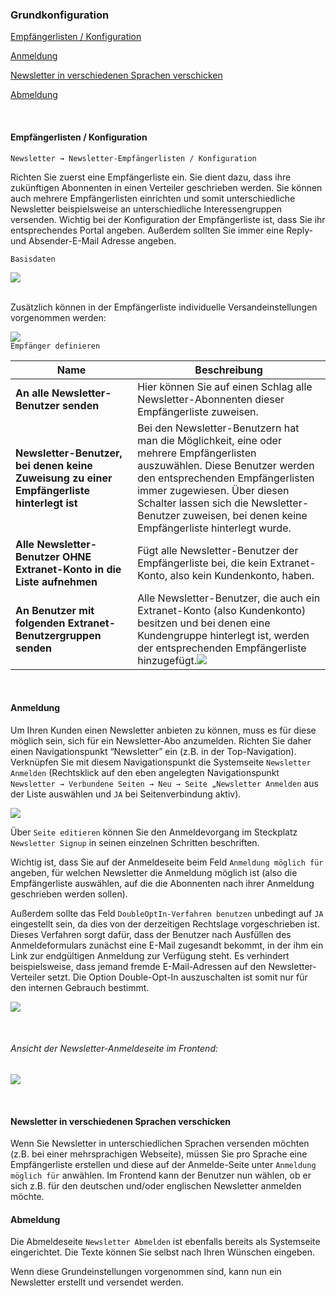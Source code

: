 ### Grundkonfiguration

[Empfängerlisten / Konfiguration](newsletter_grundkonfiguration.md#empfängerlisten)

[Anmeldung](newsletter_grundkonfiguration.md#anmeldung)

[Newsletter in verschiedenen Sprachen verschicken](newsletter_grundkonfiguration.md#sprachen)

[Abmeldung](newsletter_grundkonfiguration.md#abmeldung)

<br>

#### Empfängerlisten / Konfiguration

    Newsletter → Newsletter-Empfängerlisten / Konfiguration

Richten Sie zuerst eine Empfängerliste ein. Sie dient dazu, dass ihre zukünftigen Abonnenten in einen Verteiler geschrieben werden. Sie können auch mehrere Empfängerlisten einrichten und somit unterschiedliche Newsletter beispielsweise an unterschiedliche Interessengruppen versenden. Wichtig bei der Konfiguration der Empfängerliste ist, dass Sie ihr entsprechendes Portal angeben. Außerdem sollten Sie immer eine Reply- und Absender-E-Mail Adresse angeben. 
<br>

`Basisdaten`

![](bild57.png)

<br>
Zusätzlich können in der Empfängerliste individuelle Versandeinstellungen vorgenommen werden:

![](bild58.png)
<br>
`Empfänger definieren`

| Name | Beschreibung |
| -- | -- |
| **An alle Newsletter-Benutzer senden** | Hier können Sie auf einen Schlag alle Newsletter-Abonnenten dieser Empfängerliste zuweisen. |
| **Newsletter-Benutzer, bei denen keine Zuweisung zu einer Empfängerliste hinterlegt ist** | Bei den Newsletter-Benutzern hat man die Möglichkeit, eine oder mehrere Empfängerlisten auszuwählen. Diese Benutzer werden den entsprechenden Empfängerlisten immer zugewiesen. Über diesen Schalter lassen sich die Newsletter-Benutzer zuweisen, bei denen keine Empfängerliste hinterlegt wurde. |
| **Alle Newsletter-Benutzer OHNE Extranet-Konto in die Liste aufnehmen** | Fügt alle Newsletter-Benutzer der Empfängerliste bei, die kein Extranet-Konto, also kein Kundenkonto, haben. |
| **An Benutzer mit folgenden Extranet-Benutzergruppen senden** | Alle Newsletter-Benutzer, die auch ein Extranet-Konto (also Kundenkonto) besitzen und bei denen eine Kundengruppe hinterlegt ist, werden der entsprechenden Empfängerliste hinzugefügt.![](bild59.png)|

<br>

#### Anmeldung

Um Ihren Kunden einen Newsletter anbieten zu können, muss es für diese möglich sein, sich für ein Newsletter-Abo anzumelden. Richten Sie daher einen Navigationspunkt “Newsletter” ein (z.B. in der Top-Navigation). Verknüpfen Sie mit diesem Navigationspunkt die Systemseite `Newsletter Anmelden` (Rechtsklick auf den eben angelegten Navigationspunkt `Newsletter → Verbundene Seiten → Neu → Seite „Newsletter Anmelden` aus der Liste auswählen und `JA` bei Seitenverbindung aktiv).

![](bild60.png)

Über `Seite editieren` können Sie den Anmeldevorgang im Steckplatz `Newsletter Signup` in seinen einzelnen Schritten beschriften.

Wichtig ist, dass Sie auf der Anmeldeseite beim Feld `Anmeldung möglich für` angeben, für welchen Newsletter die Anmeldung möglich ist (also die Empfängerliste auswählen, auf die die Abonnenten nach ihrer Anmeldung geschrieben werden sollen).

Außerdem sollte das Feld `DoubleOptIn-Verfahren benutzen` unbedingt auf `JA` eingestellt sein, da dies von der derzeitigen Rechtslage vorgeschrieben ist. Dieses Verfahren sorgt dafür, dass der Benutzer nach Ausfüllen des Anmeldeformulars zunächst eine E-Mail zugesandt bekommt, in der ihm ein Link zur endgültigen Anmeldung zur Verfügung steht. Es verhindert beispielsweise, dass jemand fremde E-Mail-Adressen auf den Newsletter-Verteiler setzt. Die Option Double-Opt-In auszuschalten ist somit nur für den internen Gebrauch bestimmt.

![](bild61.png)

<br>

###### Ansicht der Newsletter-Anmeldeseite im Frontend:

![](bild62.png)

<br>



#### Newsletter in verschiedenen Sprachen verschicken


Wenn Sie Newsletter in unterschiedlichen Sprachen versenden möchten (z.B. bei einer mehrsprachigen Webseite), müssen Sie pro Sprache eine Empfängerliste erstellen und diese auf der Anmelde-Seite unter `Anmeldung möglich für` anwählen. Im Frontend kann der Benutzer nun wählen, ob er sich z.B. für den deutschen und/oder englischen Newsletter anmelden möchte.
<br>
#### Abmeldung

Die Abmeldeseite `Newsletter Abmelden` ist ebenfalls bereits als Systemseite eingerichtet. Die Texte können Sie selbst nach Ihren Wünschen eingeben.

Wenn diese Grundeinstellungen vorgenommen sind, kann nun ein Newsletter erstellt und versendet werden.